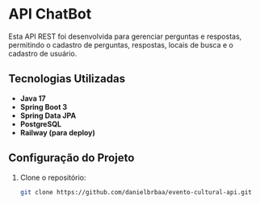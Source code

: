 # API ChatBot

Esta API REST foi desenvolvida para gerenciar perguntas e respostas, permitindo o cadastro de perguntas, respostas, locais de busca e o cadastro de usuário.

## Tecnologias Utilizadas

- **Java 17**
- **Spring Boot 3**
- **Spring Data JPA**
- **PostgreSQL**
- **Railway (para deploy)**

## Configuração do Projeto

1. Clone o repositório:

   ```bash
   git clone https://github.com/danielbrbaa/evento-cultural-api.git
